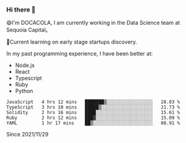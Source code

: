 ### Hi there 👋

<!--
**fengliu222/fengliu222** is a ✨ _special_ ✨ repository because its `README.md` (this file) appears on your GitHub profile.

Here are some ideas to get you started:

- 🔭 I’m currently working on ...
- 🌱 I’m currently learning ...
- 👯 I’m looking to collaborate on ...
- 🤔 I’m looking for help with ...
- 💬 Ask me about ...
- 📫 How to reach me: ...
- 😄 Pronouns: ...
- ⚡ Fun fact: ...
-->

😄I'm DOCACOLA, I am currently working in the Data Science team at Sequoia Capital。

🌱Current learning on early stage startups discovery.

In my past programming experience, I have been better at:
- Node.js
- React
- Typescript
- Ruby
- Python



<!--START_SECTION:waka-->
```text
JavaScript   4 hrs 12 mins   ███████▒░░░░░░░░░░░░░░░░░   28.83 % 
TypeScript   3 hrs 10 mins   █████▒░░░░░░░░░░░░░░░░░░░   21.73 % 
Solidity     2 hrs 16 mins   ████░░░░░░░░░░░░░░░░░░░░░   15.61 % 
Ruby         2 hrs 12 mins   ███▓░░░░░░░░░░░░░░░░░░░░░   15.09 % 
YAML         1 hr 17 mins    ██▒░░░░░░░░░░░░░░░░░░░░░░   08.91 % 
```
<!--END_SECTION:waka-->
Since 2021/11/29
